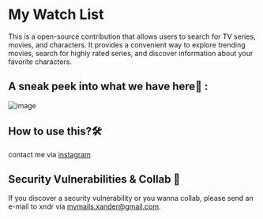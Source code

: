 # My Watch List
This is a open-source contribution that allows users to search for TV series, movies, and characters. It provides a convenient way to explore trending movies, search for highly rated series, and discover information about your favorite characters.

## A sneak peek into what we have here🙈 :
![image](https://github.com/xndrgit/xndr-mywatchlist/assets/115892862/66d5e35e-1cfe-4430-ab1b-398aadd44f62)


## How to use this?🛠
contact me via <a href="https://www.instagram.com/xndr.ig/"> instagram </a>

## Security Vulnerabilities & Collab 💌
If you discover a security vulnerability or you wanna collab, please send an e-mail to xndr via [mymails.xander@gmail.com](mailto:mymails.xander@gmail.com).

